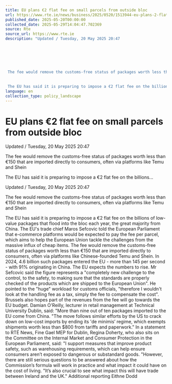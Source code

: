 ```yaml
---
title: EU plans €2 flat fee on small parcels from outside bloc
url: https://www.rte.ie/news/business/2025/0520/1513944-eu-plans-2-flat-fee-on-small-parcels-from-outside-bloc/
published_date: 2025-05-20T00:00:00
collected_date: 2025-05-29T14:04:47.702369
source: Rte
source_url: https://www.rte.ie
description: "Updated / Tuesday, 20 May 2025 20:47
 
 
 
 
 
 
 The fee would remove the customs-free status of packages worth less than €150 that are imported directly to consumers, often via platforms like Temu and Shein 
 
 
 The EU has said it is preparing to impose a €2 flat fee on the billions..."
language: en
collection_type: policy_landscape
---
```


# EU plans €2 flat fee on small parcels from outside bloc

Updated / Tuesday, 20 May 2025 20:47
 
 
 
 
 
 
 The fee would remove the customs-free status of packages worth less than €150 that are imported directly to consumers, often via platforms like Temu and Shein 
 
 
 The EU has said it is preparing to impose a €2 flat fee on the billions...

Updated / Tuesday, 20 May 2025 20:47

The fee would remove the customs-free status of packages worth less than €150 that are imported directly to consumers, often via platforms like Temu and Shein

The EU has said it is preparing to impose a €2 flat fee on the billions of low-value packages that flood into the bloc each year, the great majority from China. 
 The EU's trade chief Maros Sefcovic told the European Parliament that e-commerce platforms would be expected to pay the fee per parcel, which aims to help the European Union tackle the challenges from the massive influx of cheap items. 
 The fee would remove the customs-free status of packages worth less than €150 that are imported directly to consumers, often via platforms like Chinese-founded Temu and Shein. 
 In 2024, 4.6 billion such packages entered the EU - more than 145 per second - with 91% originating in China. The EU expects the numbers to rise. 
 Mr Sefcovic said the figure represents a "completely new challenge to the control, to the safety, to making sure that the standards are properly checked of the products which are shipped to the European Union". 
 He pointed to the "huge" workload for customs officials, "therefore I wouldn't look at the handling fee as a tax, simply the fee to compensate the cost". 
 Brussels also hopes part of the revenues from the fee will go towards the EU budget. 
 Damian O'Reilly, lecturer in retail management at Technical University Dublin, said: "More than nine out of ten packages imported to the EU come from China. 
 "The move follows similar efforts by the US to crack down on low-cost imports by ending its 'de minimis’ regime, which exempts shipments worth less than $800 from tariffs and paperwork." 
 In a statement to RTÉ News, Fine Gael MEP for Dublin, Regina Doherty, who also sits on the Committee on the Internal Market and Consumer Protection in the European Parliament, said: "I support measures that improve product safety, such as warehousing requirements, which can help ensure consumers aren’t exposed to dangerous or substandard goods. 
 "However, there are still serious questions to be answered about how the Commission’s formula will work in practice and what impact it could have on the cost of living. 
 "It’s also crucial to see what impact this will have trade between Ireland and the UK." 
 Additional reporting Eithne Dodd